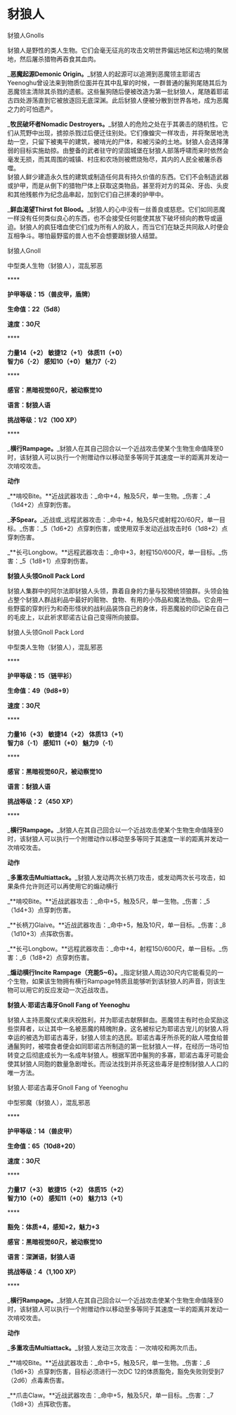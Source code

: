 # 豺狼人

豺狼人Gnolls

&#x20;   豺狼人是野性的类人生物。它们会毫无征兆的攻击文明世界偏远地区和边境的聚居地，然后屠杀猎物再吞食其血肉。

&#x20;   _**恶魔起源Demonic Origin。**_豺狼人的起源可以追溯到恶魔领主耶诺古Yeenoghu曾设法来到物质位面并在其中乱窜的时候，一群普通的鬣狗尾随其后为恶魔领主清除其杀戮的遗骸。这些鬣狗随后便被改造为第一批豺狼人，尾随着耶诺古四处游荡直到它被放逐回无底深渊。此后豺狼人便被分散到世界各地，成为恶魔之力的可怕遗产。

&#x20;   _**牧民破坏者Nomadic Destroyers。**_豺狼人的危险之处在于其袭击的随机性。它们从荒野中出现，掳掠杀戮过后便迁往别处。它们像蝗灾一样攻击，并将聚居地洗劫一空，只留下被夷平的建筑，被啃光的尸体，和被污染的土地。豺狼人会选择薄弱的目标实施劫掠。由整备的武者驻守的坚固城堡在豺狼人部落呼啸而来时依然会毫发无损，而其周围的城镇、村庄和农场则被燃烧殆尽，其内的人民全被屠杀吞噬。\
&#x20;   豺狼人鲜少建造永久性的建筑或制造任何具有持久价值的东西。它们不会制造武器或护甲，而是从倒下的猎物尸体上获取这类物品，甚至将对方的耳朵、牙齿、头皮和其他残骸作为纪念品串起，加到它们自己拼凑的护甲中。

&#x20;   _**鲜血渴望Thirst fot Blood。**_豺狼人的心中没有一丝善良或慈悲。它们如同恶魔一样没有任何类似良心的东西，也不会接受任何能使其放下破坏倾向的教导或逼迫。豺狼人的疯狂嗜血使它们成为所有人的敌人，而当它们在缺乏共同敌人时便会互相争斗。哪怕最野蛮的兽人也不会想要跟豺狼人结盟。

&#x20;

豺狼人Gnoll

中型类人生物（豺狼人），混乱邪恶

&#x20;****&#x20;

**护甲等级：15（兽皮甲，盾牌）**

**生命值：22（5d8）**

**速度：30尺**

&#x20;****&#x20;

**力量14（+2）     敏捷12（+1）     体质11（+0）**\
**智力6（-2）       感知10（+0）     魅力7（-2）**

&#x20;****&#x20;

**感官：黑暗视觉60尺，被动察觉10**

**语言：豺狼人语**

**挑战等级：1/2（100 XP）**

&#x20;****&#x20;

&#x20; _**横行Rampage。**_豺狼人在其自己回合以一个近战攻击使某个生物生命值降至0时，该豺狼人可以执行一个附赠动作以移动至多等同于其速度一半的距离并发动一次啃咬攻击。

**动作**

&#x20; _**啃咬Bite。**近战武器攻击：_命中+4，触及5尺，单一生物。_伤害：_4（1d4+2）点穿刺伤害。

&#x20; _**矛Spear。**_近战或_远程武器攻击：_命中+4，触及5尺或射程20/60尺，单一目标。_伤害：_5（1d6+2）点穿刺伤害，或使用双手发动近战攻击时6（1d8+2）点穿刺伤害。

&#x20; _**长弓Longbow。**远程武器攻击：_命中+3，射程150/600尺，单一目标。_伤害：_5（1d8+1）点穿刺伤害。

&#x20;

**豺狼人头领Gnoll Pack Lord**

&#x20;   豺狼人集群中的阿尔法即豺狼人头领，靠着自身的力量与狡猾统领狼群。头领会独占整个豺狼人群战利品中最好的赃物、食物、有用的小饰品和魔法物品。它会用一些野蛮的穿刺行为和奇形怪状的战利品装饰自己的身体，将恶魔般的印记染在自己的毛皮上，以此祈求耶诺古让自己变得所向披靡。

&#x20;

豺狼人头领Gnoll Pack Lord

中型类人生物（豺狼人），混乱邪恶

&#x20;****&#x20;

**护甲等级：15（链甲衫）**

**生命值：49（9d8+9）**

**速度：30尺**

&#x20;****&#x20;

**力量16（+3）     敏捷14（+2）     体质13（+1）**\
**智力8（-1）       感知11（+0）     魅力9（-1）**

&#x20;****&#x20;

**感官：黑暗视觉60尺，被动察觉10**

**语言：豺狼人语**

**挑战等级：2（450 XP）**

&#x20;****&#x20;

&#x20; _**横行Rampage。**_豺狼人在其自己回合以一个近战攻击使某个生物生命值降至0时，该豺狼人可以执行一个附赠动作以移动至多等同于其速度一半的距离并发动一次啃咬攻击。

**动作**

&#x20; _**多重攻击Multiattack。**_豺狼人发动两次长柄刀攻击，或发动两次长弓攻击，如果条件允许则还可以再使用它的煽动横行

&#x20; _**啃咬Bite。**近战武器攻击：_命中+5，触及5尺，单一生物。_伤害：_5（1d4+3）点穿刺伤害。

&#x20; _**长柄刀Glaive。**近战武器攻击：_命中+5，触及10尺，单一目标。_伤害：_8（1d10+3）点挥砍伤害。

&#x20; _**长弓Longbow。**远程武器攻击：_命中+4，射程150/600尺，单一目标。_伤害：_6（1d8+2）点穿刺伤害。

&#x20; _**煽动横行Incite Rampage（充能5\~6）。**_指定豺狼人周边30尺内它能看见的一个生物，如果该生物拥有横行Rampage特质且能够听到该豺狼人的声音，则该生物可以用它的反应发动一次近战攻击。

&#x20;

**豺狼人·耶诺古毒牙Gnoll Fang of Yeenoghu**

&#x20;   豺狼人主持恶魔仪式来庆祝胜利，并为耶诺古献祭鲜血。恶魔领主有时也会奖励这些崇拜者，以让其中一名被恶魔的精魄附身。这名被标记为耶诺古宠儿的豺狼人将幸运的被选为耶诺古毒牙，豺狼人领主的选民。耶诺古毒牙所杀死的敌人喂食给普通鬣狗时，被喂食者便会如同耶诺古所制造的第一批豺狼人一样，在经历一场可怕转变之后彻底成长为一名成年豺狼人。根据军团中鬣狗的多寡，耶诺古毒牙可能会使其豺狼人同胞的数量急剧增长。而设法找到并杀死这些毒牙是控制豺狼人人口的唯一方法。

&#x20;

豺狼人·耶诺古毒牙Gnoll Fang of Yeenoghu

中型邪魔（豺狼人），混乱邪恶

&#x20;****&#x20;

**护甲等级：14（兽皮甲）**

**生命值：65（10d8+20）**

**速度：30尺**

&#x20;****&#x20;

**力量17（+3）     敏捷15（+2）     体质15（+2）**\
**智力10（+0）     感知11（+0）     魅力13（+1）**

&#x20;****&#x20;

**豁免：体质+4，感知+2，魅力+3**

**感官：黑暗视觉60尺，被动察觉10**

**语言：深渊语，豺狼人语**

**挑战等级：4（1,100 XP）**

&#x20;****&#x20;

&#x20; _**横行Rampage。**_豺狼人在其自己回合以一个近战攻击使某个生物生命值降至0时，该豺狼人可以执行一个附赠动作以移动至多等同于其速度一半的距离并发动一次啃咬攻击。

**动作**

&#x20; _**多重攻击Multiattack。**_豺狼人发动三次攻击：一次啃咬和两次爪击。

&#x20; _**啃咬Bite。**近战武器攻击：_命中+5，触及5尺，单一生物。_伤害：_6（1d6+3）点穿刺伤害，目标必须进行一次DC 12的体质豁免，豁免失败则受到7（2d6）点毒素伤害。

&#x20; _**爪击Claw。**近战武器攻击：_命中+5，触及5尺，单一目标。_伤害：_7（1d8+3）点挥砍伤害。

&#x20;
